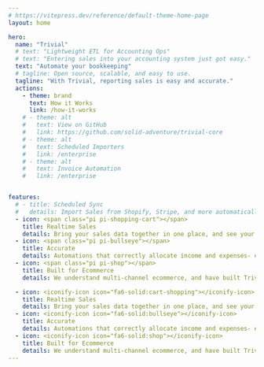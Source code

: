 ```yaml
---
# https://vitepress.dev/reference/default-theme-home-page
layout: home

hero:
  name: "Trivial"
  # text: "Lightweight ETL for Accounting Ops"
  # text: "Entering sales into your accounting system just got easy."
  text: "Automate your bookkeeping"
  # tagline: Open source, scalable, and easy to use.
  tagline: "With Trivial, reporting sales is easy and accurate."
  actions:
    - theme: brand
      text: How it Works
      link: /how-it-works
    # - theme: alt
    #   text: View on GitHub
    #   link: https://github.com/solid-adventure/trivial-core
    # - theme: alt
    #   text: Scheduled Importers
    #   link: /enterprise
    # - theme: alt
    #   text: Invoice Automation
    #   link: /enterprise


features:
  # - title: Scheduled Sync
  #   details: Import Sales from Shopify, Stripe, and more automatically, on a schedule that works for you.
  - icon: <span class="pi pi-shopping-cart"></span>
    title: Realtime Sales
    details: Bring your sales data together in one place, and see your financials in real time.
  - icon: <span class="pi pi-bullseye"></span>
    title: Accurate
    details: Automations that correctly allocate income and expenses- even "hidden" expenses like platform and credit card fees.
  - icon: <span class="pi pi-shop"></span>
    title: Built for Ecommerce
    details: We understand multi-channel ecommerce, and have built Trivial to handle the unique challenges of online businesses.

  - icon: <iconify-icon icon="fa6-solid:cart-shopping"></iconify-icon>
    title: Realtime Sales
    details: Bring your sales data together in one place, and see your financials in real time.
  - icon: <iconify-icon icon="fa6-solid:bullseye"></iconify-icon>
    title: Accurate
    details: Automations that correctly allocate income and expenses- even "hidden" expenses like platform and credit card fees.
  - icon: <iconify-icon icon="fa6-solid:shop"></iconify-icon>
    title: Built for Ecommerce
    details: We understand multi-channel ecommerce, and have built Trivial to handle the unique challenges of online businesses.
---
```


<script setup>
import 'primeicons/primeicons.css';
import 'iconify-icon';
</script>

